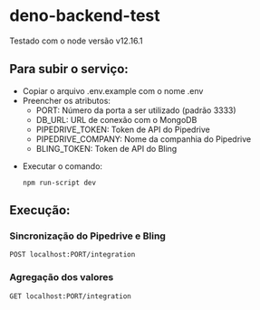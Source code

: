 # deno-backend-test

Testado com o node versão v12.16.1

## Para subir o serviço:

- Copiar o arquivo .env.example com o nome .env
- Preencher os atributos:
  - PORT: Número da porta a ser utilizado (padrão 3333)
  - DB_URL: URL de conexão com o MongoDB
  - PIPEDRIVE_TOKEN: Token de API do Pipedrive
  - PIPEDRIVE_COMPANY: Nome da companhia do Pipedrive
  - BLING_TOKEN: Token de API do Bling

* Executar o comando:

  `npm run-script dev`

## Execução:

### Sincronização do Pipedrive e Bling

    POST localhost:PORT/integration

### Agregação dos valores

    GET localhost:PORT/integration
